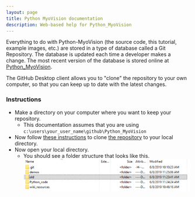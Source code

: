 ```yaml
---
layout: page
title: Python MyoVision documentation
description: Web-based help for Python_MyoVision
---
```


Everything to do with Python-MyoVision (the source code, this tutorial, example images, etc.) are stored in a type of database called a Git Repository. The database is updated each time a developer makes a change. The most recent version of the database is stored online at [Python_MyoVision](https://github.com/Campbell-Muscle-Lab/Python_MyoVision).

The GitHub Desktop client allows you to "clone" the repository to your own computer, so that you can keep up to date with the latest changes.

### Instructions

+ Make a directory on your computer where you want to keep your repository.
  + This documentation assumes that you are using `c:\users\your_user_name\github\Python_MyoVision`
+ Now follow [these instructions](https://help.github.com/en/desktop/contributing-to-projects/cloning-a-repository-from-github-to-github-desktop) to clone [the repository](
https://github.com/Campbell-Muscle-Lab/Python_MyoVision) to your local directory.
+ Now open your local directory.
  + You should see a folder structure that looks like this.
![directory_structure.png](directory_structure.png)
